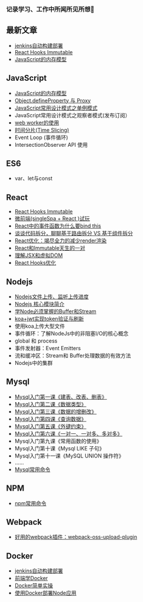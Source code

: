 
### 记录学习、工作中所闻所见所想🚀

## 最新文章
- [jenkins自动构建部署](https://github.com/Vibing/blog/issues/30)
- [React Hooks Immutable](https://github.com/Vibing/blog/issues/29)
- [JavaScript的内存模型](https://github.com/Vibing/blog/issues/28)

## JavaScript
- [JavaScript的内存模型](https://github.com/Vibing/blog/issues/28)
- [Object.defineProperty 与 Proxy](https://github.com/Vibing/blog/issues/26)
- [JavaScript常用设计模式之单例模式](https://github.com/Vibing/blog/issues/12)
- JavaScript常用设计模式之观察者模式(发布订阅）
- [web worker的使用](https://github.com/Vibing/blog/issues/21)
- [时间分片(Time Slicing)](https://github.com/Vibing/blog/issues/22)
- Event Loop (事件循环)
- IntersectionObserver API 使用

## ES6
- var、let与const

## React
- [React Hooks Immutable](https://github.com/Vibing/blog/issues/29)
- [微前端(singleSpa + React )试玩](https://github.com/Vibing/blog/issues/20)
- [React中的事件函数为什么要bind this](https://github.com/Vibing/blog/issues/13)
- [谈谈代码拆分，聊聊基于路由拆分 VS 基于组件拆分](https://github.com/Vibing/blog/issues/5)
- [React优化：竭尽全力的减少render渲染](https://github.com/Vibing/blog/issues/3)
- [React和Immutable天生的一对](https://github.com/Vibing/blog/issues/2)
- [理解JSX和虚拟DOM](https://github.com/Vibing/blog/issues/1)
- [React Hooks优化](https://github.com/Vibing/blog/issues/27)


## Nodejs
- [Nodejs文件上传、监听上传进度](https://github.com/Vibing/blog/issues/23)
- [Nodejs 核心模块简介](https://github.com/Vibing/blog/issues/10)
- [学Node必须掌握的Buffer和Stream](https://github.com/Vibing/blog/issues/11)
- [koa+jwt实现token验证与刷新](https://github.com/Vibing/blog/issues/7)
- 使用koa上传大型文件
- 事件循环：了解NodeJs中的非阻塞I/O的核心概念
- global 和 process 
- 事件发射器：Event Emitters
- 流和缓冲区：Stream和 Buffer处理数据的有效方法
- Nodejs中的集群

## Mysql
- [Mysql入门第一课《建表、改表、删表》](https://github.com/Vibing/blog/issues/14)
- [Mysql入门第二课《数据类型》](https://github.com/Vibing/blog/issues/15)
- [Mysql入门第三课《数据的增删改》](https://github.com/Vibing/blog/issues/16)
- [Mysql入门第四课《查询数据》](https://github.com/Vibing/blog/issues/17)
- [Mysql入门第五课《外键约束》](https://github.com/Vibing/blog/issues/18)
- [Mysql入门第六课《一对一、一对多、多对多》](https://github.com/Vibing/blog/issues/19)
- Mysql入门第九课《常用函数的使用》
- Mysql入门第十课《Mysql LIKE 子句》
- Mysql入门第十一课《MySQL UNION 操作符》
- ......
- [Mysql常用命令](https://github.com/Vibing/blog/issues/6)


## NPM
- [npm常用命令](https://github.com/Vibing/blog/issues/4)

## Webpack
- [好用的webpack插件：webpack-oss-upload-plugin](https://github.com/Vibing/blog/issues/25)

## Docker
- [jenkins自动构建部署](https://github.com/Vibing/blog/issues/30)
- [前端学Docker](https://github.com/Vibing/blog/issues/8)
- [Docker简单实操](https://github.com/Vibing/blog/issues/24)
- [使用Docker部署Node应用](https://github.com/Vibing/blog/issues/9)



